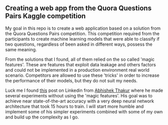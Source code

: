 ## Creating a web app from the Quora Questions Pairs Kaggle competition 

My goal in this repo is to create a web application based on a solution from the Quora Questions Pairs competition.
This competition required from the participants to create machine learning models that were able to classify if two questions, regardless of been asked in different ways, possess the same meaning.

From the solutions that I found, all of them relied on the so called 'magic features'. These are features that exploit data leakage and others factors and could not be implemented in a production environment real world scenario. Competitors are allowed to use these 'tricks' in order to increase the performance of their models, but they do not suit my needs. 

Luck me I found [this](https://www.linkedin.com/pulse/duplicate-quora-question-abhishek-thakur/) post on Linkedin from [Abhishek Thakur](https://www.linkedin.com/in/abhi1thakur/) where he made several experiments without using the 'magic features'. His goal was to achieve near state-of-the-art accuracy with a very deep neural network architecture that took 15 hours to train. I will start more humble and implement some of his simpler experiments combined with some of my own and build up the complexity as I go.